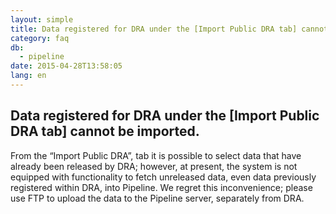 ```yaml
---
layout: simple
title: Data registered for DRA under the [Import Public DRA tab] cannot be imported.
category: faq
db:
  - pipeline
date: 2015-04-28T13:58:05
lang: en
---
```


## Data registered for DRA under the [Import Public DRA tab] cannot be imported.

From the “Import Public DRA”, tab it is possible to select data that have already been released by DRA; however, at present, the system is not equipped with functionality to fetch unreleased data, even data previously registered within DRA, into Pipeline. We regret this inconvenience; please use FTP to upload the data to the Pipeline server, separately from DRA.